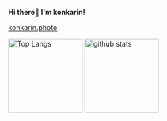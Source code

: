**Hi there👋 I'm konkarin!**

[konkarin.photo](https://konkarin.photo)

<p align="left"> 
  <img alt="Top Langs" height="150px" src="https://github-readme-stats.vercel.app/api/top-langs/?username=konkarin&layout=compact&show_icons=true&theme=onedark" />
  <img alt="github stats" height="150px" src="https://github-readme-stats.vercel.app/api?username=konkarin&theme=onedark&show_icons=ture" />
</p>
